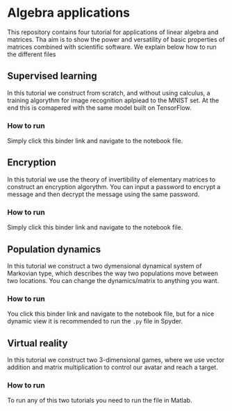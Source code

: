 # Algebra applications

This repository contains four tutorial for applications of linear algebra and matrices. Tha aim is to show the power and versatility of basic properties of matrices combined with scientific software. We explain below how to run the different files

## Supervised learning
In this tutorial we construct from scratch, and without using calculus, a training algorythm for image recognition aplpiead to the MNIST set. At the end this is comapered with the same model built on TensorFlow.

### How to run
Simply click this binder link and navigate to the notebook file.

## Encryption
In this tutorial we use the theory of invertibility of elementary matrices to construct an encryption algorythm. You can input a password to encrypt a message and then decrypt the message using the same password.

### How to run
Simply click this binder link and navigate to the notebook file.


## Population dynamics
In this tutorial we construct a two dymensional dynamical system of Markovian type, which describes the way two populations move between two locations. You can change the dynamics/matrix to anything you want.

### How to run
You click this binder link and navigate to the notebook file, but for a nice dynamic view it is recommended to run the `.py` file in Spyder. 


## Virtual reality
In this tutorial we construct two 3-dimensional games, where we use vector addition and matrix multiplication to control our avatar and reach a target.

### How to run
To run any of this two tutorials you need to run the file in Matlab.

